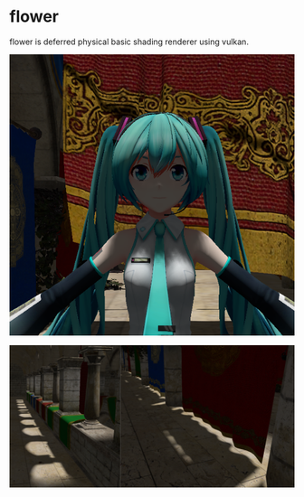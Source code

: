 # flower

flower is deferred physical basic shading renderer using vulkan.

![image](gallery/miku.png)

![image](gallery/soft_shadow0.png)
